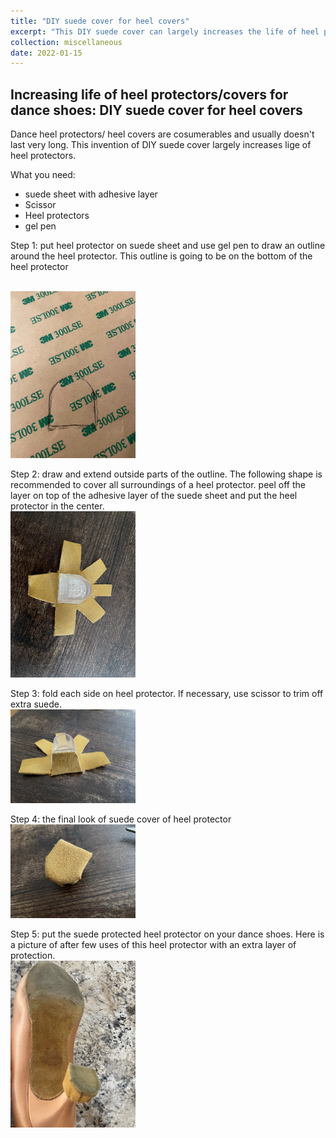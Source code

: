 ```yaml
---
title: "DIY suede cover for heel covers"
excerpt: "This DIY suede cover can largely increases the life of heel protectors/covers for dance shoes <br/><img src='/images/post_heel_cover/final_ori.jpeg' width='400'>"
collection: miscellaneous
date: 2022-01-15
---
```


Increasing life of heel protectors/covers for dance shoes: DIY suede cover for heel covers
----

Dance heel protectors/ heel covers are cosumerables and usually doesn't last very long. This invention of DIY suede cover largely increases lige of heel protectors. 

What you need: 
* suede sheet with adhesive layer
* Scissor
* Heel protectors
* gel pen


Step 1: put heel protector on suede sheet and use gel pen to draw an outline around the heel protector. This outline is going to be on the bottom of the heel protector

<br/><img src='/images/post_heel_cover/draw.jpeg' width="200">


Step 2: draw and extend outside parts of the outline. The following shape is recommended to cover all surroundings of a heel protector.  peel off the layer on top of the adhesive layer of the suede sheet and put the heel protector in the center.
<br/><img src='/images/post_heel_cover/glue_off.jpeg' width="200">

Step 3: fold each side on heel protector. If necessary, use scissor to trim off extra suede. 
<br/><img src='/images/post_heel_cover/fold.jpeg' width="200">


Step 4: the final look of suede cover of heel protector
<br/><img src='/images/post_heel_cover/final_ori.jpeg' width="200">


Step 5: put the suede protected heel protector on your dance shoes. Here is a picture of after few uses of this heel protector with an extra layer of protection. 
<br/><img src='/images/post_heel_cover/put_on.jpeg' width="200">